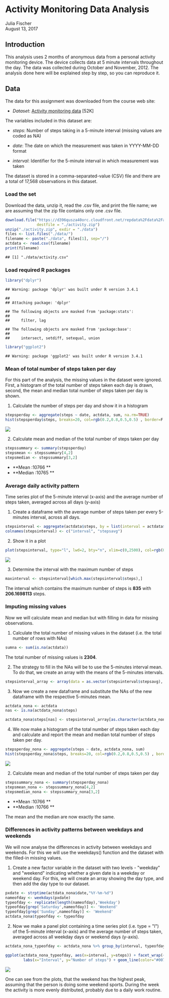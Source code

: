 # Activity Monitoring Data Analysis
Julia Fischer  
August 13, 2017  

## Introduction
This analysis uses 2 months of anonymous data from a personal activity monitoring device. The device collects data at 5 minute intervals throughout the day. The data was collected during October and November, 2012. The analysis done here will be explained step by step, so you can reproduce it.

## Data
The data for this assignment was downloaded from the course web site:

* *Dataset*: [Activity monitoring data](https://d396qusza40orc.cloudfront.net/repdata%2Fdata%2Factivity.zip) [52K]

The variables included in this dataset are:

* *steps*: Number of steps taking in a 5-minute interval (missing values are coded as NA)  

* *date*: The date on which the measurement was taken in YYYY-MM-DD format  

* *interval*: Identifier for the 5-minute interval in which measurement was taken

The dataset is stored in a comma-separated-value (CSV) file and there are a total of 17,568 observations in this dataset.

### Load the set 
Download the data, unzip it, read the .csv file, and print the file name; we are assuming that the zip file contains only one .csv file.


```r
download.file("https://d396qusza40orc.cloudfront.net/repdata%2Fdata%2Factivity.zip", 
              destfile = "./activity.zip")
unzip("./activity.zip", exdir = "./data")
files <- list.files("./data/")
filename <- paste("./data", files[1], sep="/")
actdata <- read.csv(filename)
print(filename)
```

```
## [1] "./data/activity.csv"
```


### Load required R packages 


```r
library("dplyr")
```

```
## Warning: package 'dplyr' was built under R version 3.4.1
```

```
## 
## Attaching package: 'dplyr'
```

```
## The following objects are masked from 'package:stats':
## 
##     filter, lag
```

```
## The following objects are masked from 'package:base':
## 
##     intersect, setdiff, setequal, union
```

```r
library("ggplot2")
```

```
## Warning: package 'ggplot2' was built under R version 3.4.1
```


### Mean of total number of steps taken per day
For this part of the analysis, the missing values in the dataset were ignored.
First, a histogram of the total number of steps taken each day is drawn, second, the mean and median total number of steps taken per day is shown.

1. Calculate the number of steps per day and show it in a histogram


```r
stepsperday <- aggregate(steps ~ date, actdata, sum, na.rm=TRUE)
hist(stepsperday$steps, breaks=20, col=rgb(0.2,0.8,0.5,0.5) , border=F , main="Histogram of Steps per Day", xlab="Steps per Day", xlim=c(0,25000))
```

![](PA1_template_files/figure-html/unnamed-chunk-3-1.png)<!-- -->

2. Calculate mean and median of the total number of steps taken per day

```r
stepssummary <- summary(stepsperday)
stepsmean <- stepssummary[4,2]
stepsmedian <- stepssummary[3,2]
```

- **Mean   :10766  **
- **Median :10765  **

### Average daily activity pattern

Time series plot of the 5-minute interval (x-axis) and the average number of steps taken, averaged across all days (y-axis)

1. Create a dataframe with the average number of steps taken per every 5-minutes interval, across all days.

```r
stepsinterval <- aggregate(actdata$steps, by = list(interval = actdata$interval),FUN=mean, na.rm=TRUE)
colnames(stepsinterval) <- c("interval", "stepsavg")
```
  
  
2. Show it in a plot


```r
plot(stepsinterval, type="l", lwd=2, bty="n", xlim=c(0,2500), col=rgb(0.2,0.4,0.6,0.8), main="Average daily activity pattern", xlab="Interval", ylab="Average number of steps")
```

![](PA1_template_files/figure-html/unnamed-chunk-6-1.png)<!-- -->

3. Determine the interval with the maximum number of steps


```r
maxinterval <- stepsinterval[which.max(stepsinterval$steps),]
```

The interval which contains the maximum number of steps is **835** with **206.1698113** steps.


### Imputing missing values

Now we will calculate mean and median but with filling in data for missing observations. 

1. Calculate the total number of missing values in the dataset (i.e. the total number of rows with NAs)


```r
sumna <- sum(is.na(actdata))
```
The total number of missing values is **2304**.

2. The strategy to fill in the NAs will be to use the 5-minutes interval mean. To do that, we create an array with the means of the 5-minutes intervals. 


```r
stepsinterval_array <- array(data = as.vector(stepsinterval$stepsavg), dimnames = list(as.list(stepsinterval$interval)))
```

3. Now we create a new dataframe and substitute the NAs of the new dataframe with the respective 5-minutes mean.


```r
actdata_nona <- actdata
nas <- is.na(actdata_nona$steps)

actdata_nona$steps[nas] <- stepsinterval_array[as.character(actdata_nona$interval[nas])]
```

4. We now make a histogram of the total number of steps taken each day and calculate and report the mean and median total number of steps taken per day. 


```r
stepsperday_nona <- aggregate(steps ~ date, actdata_nona, sum)
hist(stepsperday_nona$steps, breaks=20, col=rgb(0.2,0.8,0.5,0.5) , border=F , main="Histogram of Steps per Day (missing data filled by mean)", xlab="Steps per Day", xlim=c(0,25000))
```

![](PA1_template_files/figure-html/unnamed-chunk-11-1.png)<!-- -->

2. Calculate mean and median of the total number of steps taken per day

```r
stepssummary_nona <- summary(stepsperday_nona)
stepsmean_nona <- stepssummary_nona[4,2]
stepsmedian_nona <- stepssummary_nona[3,2]
```

- **Mean   :10766  **
- **Median :10766  **

The mean and the median are now exactly the same. 

### Differences in activity patterns between weekdays and weekends

We will now analyse the differences in activity between weekdays and weekends. For this we will use the weekdays() function and the dataset with the filled-in missing values. 

1. Create a new factor variable in the dataset with two levels - "weekday" and "weekend" indicating whether a given date is a weekday or weekend day. For this, we will create an array showing the day type, and then add the day type to our dataset. 


```r
pxdate <- strptime(actdata_nona$date,"%Y-%m-%d")
nameofday <- weekdays(pxdate)
typeofday <- replicate(length(nameofday),'Weekday')
typeofday[grep('Saturday',nameofday)] <- 'Weekend'
typeofday[grep('Sunday',nameofday)] <- 'Weekend'
actdata_nona$typeofday <- typeofday
```


2. Now we make a panel plot containing a time series plot (i.e. type = "l") of the 5-minute interval (x-axis) and the average number of steps taken, averaged across all weekday days or weekend days (y-axis). 


```r
actdata_nona_typeofday <- actdata_nona %>% group_by(interval, typeofday) %>% summarise(steps = mean(steps))
```



```r
ggplot(actdata_nona_typeofday, aes(x=interval, y=steps)) + facet_wrap(~ typeofday, nrow=2, ncol=1) +
        labs(x="Interval", y="Number of steps") + geom_line(color="#0072B2") + theme_bw()
```

![](PA1_template_files/figure-html/unnamed-chunk-15-1.png)<!-- -->

One can see from the plots, that the weekend has the highest peak, assuming that the person is doing some weekend sports. During the week the activity is more evenly distributed, probably due to a daily work routine.
